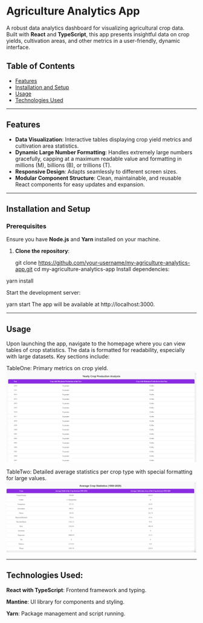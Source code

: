 # Agriculture Analytics App

A robust data analytics dashboard for visualizing agricultural crop data. Built with **React** and **TypeScript**, this app presents insightful data on crop yields, cultivation areas, and other metrics in a user-friendly, dynamic interface.

## Table of Contents

- [Features](#features)
- [Installation and Setup](#installation-and-setup)
- [Usage](#usage)
- [Technologies Used](#technologies-used)

---

## Features

- **Data Visualization**: Interactive tables displaying crop yield metrics and cultivation area statistics.
- **Dynamic Large Number Formatting**: Handles extremely large numbers gracefully, capping at a maximum readable value and formatting in millions (M), billions (B), or trillions (T).
- **Responsive Design**: Adapts seamlessly to different screen sizes.
- **Modular Component Structure**: Clean, maintainable, and reusable React components for easy updates and expansion.

---

## Installation and Setup

### Prerequisites

Ensure you have **Node.js** and **Yarn** installed on your machine.

1. **Clone the repository**:

   git clone https://github.com/your-username/my-agriculture-analytics-app.git
   cd my-agriculture-analytics-app
Install dependencies:

  yarn install

Start the development server:

  yarn start
  The app will be available at http://localhost:3000.

---

## Usage
Upon launching the app, navigate to the homepage where you can view tables of crop statistics. The data is formatted for readability, especially with large datasets. Key sections include:

TableOne: Primary metrics on crop yield.
![Table Screenshot](src/assets/TableOne.png)

TableTwo: Detailed average statistics per crop type with special formatting for large values.
![Table Screenshot](src/assets/TableTwo.png)

---

## Technologies Used:

**React with TypeScript**: Frontend framework and typing.

**Mantine**: UI library for components and styling.

**Yarn**: Package management and script running.
